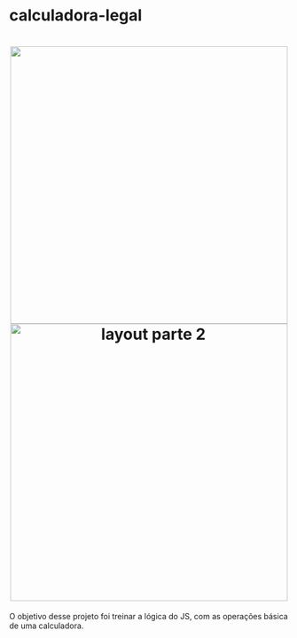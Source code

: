 # calculadora-legal

<h1 align="center">
  <img src="img/calcul alt="layout parte 1" width="500">
  <img src="img/primevideo2.png" alt="layout parte 2" width="500">

</h1>

O objetivo desse projeto foi treinar a lógica do JS,
com as operações básica de uma calculadora.
  